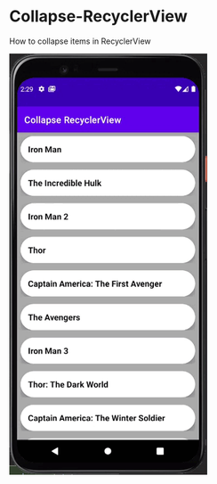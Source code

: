 # Collapse-RecyclerView
How to collapse items in RecyclerView

<img align="left" alt="GIF" src="https://github.com/LucasCabralDevv/Collapse-RecyclerView/blob/master/collapseRecyclerView.gif?raw=true" width="356" height="756" />
